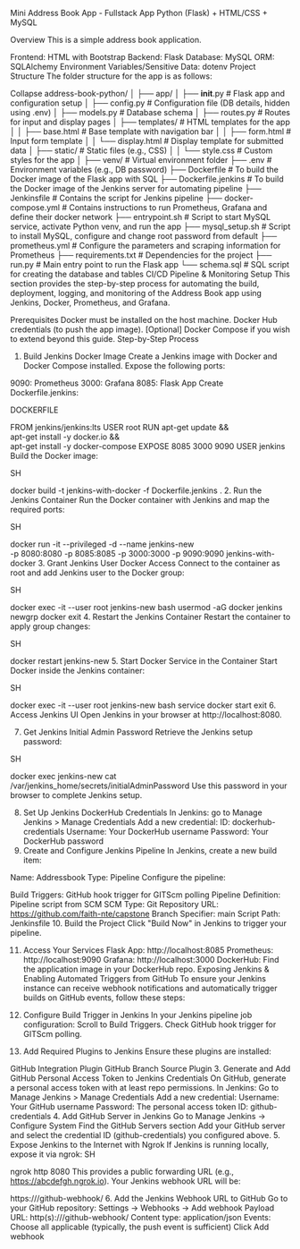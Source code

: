 Mini Address Book App - Fullstack App
Python (Flask) + HTML/CSS + MySQL

Overview
This is a simple address book application.

Frontend: HTML with Bootstrap
Backend: Flask
Database: MySQL
ORM: SQLAlchemy
Environment Variables/Sensitive Data: dotenv
Project Structure
The folder structure for the app is as follows:


Collapse
address-book-python/
│
├── app/
│   ├── __init__.py             # Flask app and configuration setup
│   ├── config.py               # Configuration file (DB details, hidden using .env)
│   ├── models.py               # Database schema
│   ├── routes.py               # Routes for input and display pages
│   ├── templates/              # HTML templates for the app
│   │   ├── base.html           # Base template with navigation bar
│   │   ├── form.html           # Input form template
│   │   └── display.html        # Display template for submitted data
│   ├── static/                 # Static files (e.g., CSS)
│   │   └── style.css           # Custom styles for the app
│
├── venv/                       # Virtual environment folder
├── .env                        # Environment variables (e.g., DB password)
├── Dockerfile                  # To build the Docker image of the Flask app with SQL
├── Dockerfile.jenkins          # To build the Docker image of the Jenkins server for automating pipeline
├── Jenkinsfile                 # Contains the script for Jenkins pipeline
├── docker-compose.yml          # Contains instructions to run Prometheus, Grafana and define their docker network
├── entrypoint.sh               # Script to start MySQL service, activate Python venv, and run the app
├── mysql_setup.sh              # Script to install MySQL, configure and change root password from default
├── prometheus.yml              # Configure the parameters and scraping information for Prometheus
├── requirements.txt            # Dependencies for the project
├── run.py                      # Main entry point to run the Flask app
└── schema.sql                  # SQL script for creating the database and tables
CI/CD Pipeline & Monitoring Setup
This section provides the step-by-step process for automating the build, deployment, logging, and monitoring of the Address Book app using Jenkins, Docker, Prometheus, and Grafana.

Prerequisites
Docker must be installed on the host machine.
Docker Hub credentials (to push the app image).
[Optional] Docker Compose if you wish to extend beyond this guide.
Step-by-Step Process
1. Build Jenkins Docker Image
Create a Jenkins image with Docker and Docker Compose installed. Expose the following ports:

9090: Prometheus
3000: Grafana
8085: Flask App
Create Dockerfile.jenkins:

DOCKERFILE

FROM jenkins/jenkins:lts
USER root
RUN apt-get update && \
    apt-get install -y docker.io && \
    apt-get install -y docker-compose
EXPOSE 8085 3000 9090
USER jenkins
Build the Docker image:

SH

docker build -t jenkins-with-docker -f Dockerfile.jenkins .
2. Run the Jenkins Container
Run the Docker container with Jenkins and map the required ports:

SH

docker run -it --privileged -d --name jenkins-new \
  -p 8080:8080 -p 8085:8085 -p 3000:3000 -p 9090:9090 jenkins-with-docker
3. Grant Jenkins User Docker Access
Connect to the container as root and add Jenkins user to the Docker group:

SH

docker exec -it --user root jenkins-new bash
usermod -aG docker jenkins
newgrp docker
exit
4. Restart the Jenkins Container
Restart the container to apply group changes:

SH

docker restart jenkins-new
5. Start Docker Service in the Container
Start Docker inside the Jenkins container:

SH

docker exec -it --user root jenkins-new bash
service docker start
exit
6. Access Jenkins UI
Open Jenkins in your browser at http://localhost:8080.

7. Get Jenkins Initial Admin Password
Retrieve the Jenkins setup password:

SH

docker exec jenkins-new cat /var/jenkins_home/secrets/initialAdminPassword
Use this password in your browser to complete Jenkins setup.

8. Set Up Jenkins DockerHub Credentials
In Jenkins: go to Manage Jenkins > Manage Credentials
Add a new credential:
ID: dockerhub-credentials
Username: Your DockerHub username
Password: Your DockerHub password
9. Create and Configure Jenkins Pipeline
In Jenkins, create a new build item:

Name: Addressbook
Type: Pipeline
Configure the pipeline:

Build Triggers: GitHub hook trigger for GITScm polling
Pipeline Definition: Pipeline script from SCM
SCM Type: Git
Repository URL: https://github.com/faith-nte/capstone
Branch Specifier: main
Script Path: Jenkinsfile
10. Build the Project
Click "Build Now" in Jenkins to trigger your pipeline.

11. Access Your Services
Flask App: http://localhost:8085
Prometheus: http://localhost:9090
Grafana: http://localhost:3000
DockerHub: Find the application image in your DockerHub repo.
Exposing Jenkins & Enabling Automated Triggers from GitHub
To ensure your Jenkins instance can receive webhook notifications and automatically trigger builds on GitHub events, follow these steps:

1. Configure Build Trigger in Jenkins
In your Jenkins pipeline job configuration:
Scroll to Build Triggers.
Check GitHub hook trigger for GITScm polling.
2. Add Required Plugins to Jenkins
Ensure these plugins are installed:

GitHub Integration Plugin
GitHub Branch Source Plugin
3. Generate and Add GitHub Personal Access Token to Jenkins Credentials
On GitHub, generate a personal access token with at least repo permissions.
In Jenkins:
Go to Manage Jenkins > Manage Credentials
Add a new credential:
Username: Your GitHub username
Password: The personal access token
ID: github-credentials
4. Add GitHub Server in Jenkins
Go to Manage Jenkins → Configure System
Find the GitHub Servers section
Add your GitHub server and select the credential ID (github-credentials) you configured above.
5. Expose Jenkins to the Internet with Ngrok
If Jenkins is running locally, expose it via ngrok:
SH

ngrok http 8080
This provides a public forwarding URL (e.g., https://abcdefgh.ngrok.io).
Your Jenkins webhook URL will be:

https://<your-jenkins-domain>/github-webhook/
6. Add the Jenkins Webhook URL to GitHub
Go to your GitHub repository:
Settings → Webhooks → Add webhook
Payload URL: http(s)://<your-jenkins-domain>/github-webhook/
Content type: application/json
Events: Choose all applicable (typically, the push event is sufficient)
Click Add webhook
